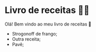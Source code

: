 # Livro de receitas :man_cook:

Olá! Bem vindo ao meu livro de receitas :call_me_hand:

* Strogonoff de frango;
* Outra receita;
* Pavê;
